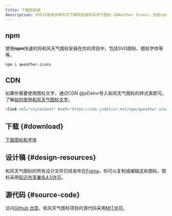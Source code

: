 ```yaml
---
title: 下载和安装
description: 你可以使用多种方式下载和安装和风天气图标（QWeather Icons），包括npm、CDN、下载源代码或复制设计原稿。
---
```


## npm

使用**npm**快速的将和风天气图标安装在你的项目中，包括SVG图标、图标字体等等。

```
npm i qweather-icons
```

## CDN 

如果你需要使用图标文字，通过CDN @jsDelivr导入和风天气图标的样式表即可。了解[如何使用和风天气图标文字](/usage/#icon-font)。

```html
<link rel="stylesheet" href="https://cdn.jsdelivr.net/npm/qweather-icons@{{< param ver >}}/font/qweather-icons.css">
```

## 下载 {#download}

[下载图标和字体](https://github.com/qwd/Icons/releases/latest/)

## 设计稿 {#design-resources}

和风天气图标的所有设计文件已经发布在[Figma](https://www.figma.com/community/file/1196353857920331062)，你可以复制或编辑这些图标。图标采用[知识共享署名4.0许可](https://creativecommons.org/licenses/by/4.0/deed.zh)。

## 源代码 {#source-code}

访问[Github 仓库](https://github.com/qwd/Icons)，和风天气图标项目的源代码采用[MIT许可](https://github.com/qwd/Icons/blob/main/LICENSE)。
